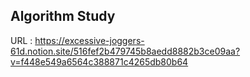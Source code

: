 ## Algorithm Study

URL : https://excessive-joggers-61d.notion.site/516fef2b479745b8aedd8882b3ce09aa?v=f448e549a6564c388871c4265db80b64
